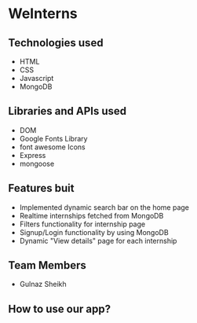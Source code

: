 # WeInterns


## Technologies used

- HTML
- CSS
- Javascript
- MongoDB

## Libraries and APIs used

- DOM
- Google Fonts Library
- font awesome Icons
- Express
- mongoose

## Features buit

- Implemented dynamic search bar on the home page
- Realtime internships fetched from MongoDB
- Filters functionality for internship page
- Signup/Login functionality by using MongoDB
- Dynamic "View details" page for each internship

## Team Members

- Gulnaz Sheikh

## How to use our app?
